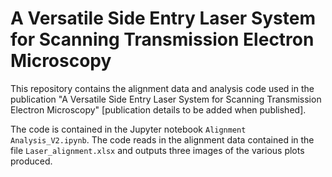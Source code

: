 # A Versatile Side Entry Laser System for Scanning Transmission Electron Microscopy

This repository contains the alignment data and analysis code used in the publication "A Versatile Side Entry Laser System for Scanning Transmission Electron Microscopy" [publication details to be added when published].

The code is contained in the Jupyter notebook `Alignment Analysis_V2.ipynb`. The code reads in the alignment data contained in the file `Laser_alignment.xlsx` and outputs three images of the various plots produced.